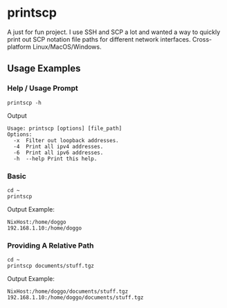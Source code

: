 # printscp

A just for fun project. I use SSH and SCP a lot and wanted a way to quickly print out SCP notation file paths for different network interfaces.
Cross-platform Linux/MacOS/Windows.
## Usage Examples 

### Help / Usage Prompt
```shell
printscp -h
```
Output
```
Usage: printscp [options] [file_path]
Options:
  -x  Filter out loopback addresses.
  -4  Print all ipv4 addresses.
  -6  Print all ipv6 addresses.
  -h  --help Print this help.
```

### Basic
```shell
cd ~
printscp
```
Output Example:
```
NixHost:/home/doggo
192.168.1.10:/home/doggo
```

### Providing A Relative Path
```shell
cd ~
printscp documents/stuff.tgz
```
Output Example:
```
NixHost:/home/doggo/documents/stuff.tgz
192.168.1.10:/home/doggo/documents/stuff.tgz
```
